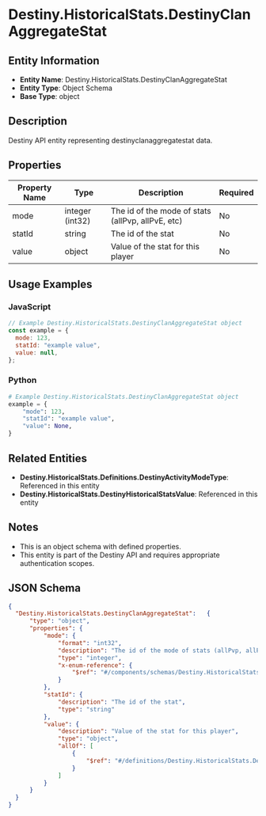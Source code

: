 # Destiny.HistoricalStats.DestinyClanAggregateStat

## Entity Information
- **Entity Name**: Destiny.HistoricalStats.DestinyClanAggregateStat
- **Entity Type**: Object Schema
- **Base Type**: object

## Description
Destiny API entity representing destinyclanaggregatestat data.

## Properties

| Property Name | Type | Description | Required |
|---------------|------|-------------|----------|
| mode | integer (int32) | The id of the mode of stats (allPvp, allPvE, etc) | No |
| statId | string | The id of the stat | No |
| value | object | Value of the stat for this player | No |

## Usage Examples

### JavaScript
```javascript
// Example Destiny.HistoricalStats.DestinyClanAggregateStat object
const example = {
  mode: 123,
  statId: "example value",
  value: null,
};
```

### Python
```python
# Example Destiny.HistoricalStats.DestinyClanAggregateStat object
example = {
    "mode": 123,
    "statId": "example value",
    "value": None,
}
```

## Related Entities
- **Destiny.HistoricalStats.Definitions.DestinyActivityModeType**: Referenced in this entity
- **Destiny.HistoricalStats.DestinyHistoricalStatsValue**: Referenced in this entity

## Notes
- This is an object schema with defined properties.
- This entity is part of the Destiny API and requires appropriate authentication scopes.

## JSON Schema
```json
{
  "Destiny.HistoricalStats.DestinyClanAggregateStat":   {
      "type": "object",
      "properties": {
          "mode": {
              "format": "int32",
              "description": "The id of the mode of stats (allPvp, allPvE, etc)",
              "type": "integer",
              "x-enum-reference": {
                  "$ref": "#/components/schemas/Destiny.HistoricalStats.Definitions.DestinyActivityModeType"
              }
          },
          "statId": {
              "description": "The id of the stat",
              "type": "string"
          },
          "value": {
              "description": "Value of the stat for this player",
              "type": "object",
              "allOf": [
                  {
                      "$ref": "#/definitions/Destiny.HistoricalStats.DestinyHistoricalStatsValue"
                  }
              ]
          }
      }
  }
}
```
